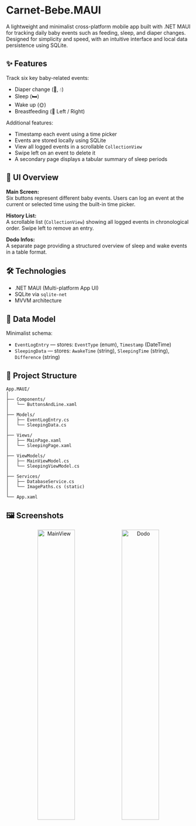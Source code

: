 # Carnet-Bebe.MAUI

A lightweight and minimalist cross-platform mobile app built with .NET MAUI for tracking daily baby events such as feeding, sleep, and diaper changes. Designed for simplicity and speed, with an intuitive interface and local data persistence using SQLite.

## ✨ Features

Track six key baby-related events:

- Diaper change (💩, 💧)
- Sleep (🛏️)
- Wake up (🌞)
- Breastfeeding (🤱 Left / Right)

Additional features:

- Timestamp each event using a time picker  
- Events are stored locally using SQLite  
- View all logged events in a scrollable `CollectionView`  
- Swipe left on an event to delete it  
- A secondary page displays a tabular summary of sleep periods  

## 📱 UI Overview

**Main Screen:**  
Six buttons represent different baby events. Users can log an event at the current or selected time using the built-in time picker.

**History List:**  
A scrollable list (`CollectionView`) showing all logged events in chronological order. Swipe left to remove an entry.

**Dodo Infos:**  
A separate page providing a structured overview of sleep and wake events in a table format.

## 🛠️ Technologies

- .NET MAUI (Multi-platform App UI)  
- SQLite via `sqlite-net`  
- MVVM architecture  

## 🧠 Data Model

Minimalist schema:

- `EventLogEntry` — stores: `EventType` (enum), `Timestamp` (DateTime)  
- `SleepingData` — stores: `AwakeTime` (string), `SleepingTime` (string), `Difference` (string)  

## 📂 Project Structure

```plaintext
App.MAUI/
│
├── Components/
│   └── ButtonsAndLine.xaml
│
├── Models/
│   ├── EventLogEntry.cs
│   └── SleepingData.cs
│
├── Views/
│   ├── MainPage.xaml
│   └── SleepingPage.xaml
│
├── ViewModels/
│   ├── MainViewModel.cs
│   └── SleepingViewModel.cs
│
├── Services/
│   ├── DatabaseService.cs
│   └── ImagePaths.cs (static)
│
└── App.xaml
```
## 🖼️ Screenshots

<div align="center">
  <img src="https://github.com/user-attachments/assets/158b1bd8-ca89-42c3-bf27-60fe33a3dbac" alt="MainView" width="45%" />
  <img src="https://github.com/user-attachments/assets/f43a32d3-9c47-4a0f-9506-a78b8a65dc39" alt="Dodo" width="45%" />
</div>
